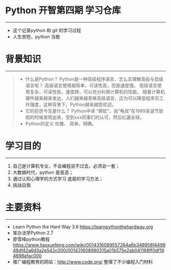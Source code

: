 # Python 开智第四期 学习仓库
---
* 这个记录python 和 git 的学习过程
* 人生苦短，python 当歌 

# 背景知识
---
> * 什么是Python？ Python是一种高级程序语言，怎么去理解高级与低级语言呢？ 高级语言使用越简单，可读性高，但是速度慢。 低级语言使用复杂，可读性低，速度跨，可以充分利用计算机的性能。 随着计算机硬件越来越来发达，人们越来越青睐高级语言，应为可以降低程序员工作强度，这种背景下，Python越来越受欢迎。
> * 它的前世今生是什么？ Python中译 “蟒蛇”，由“龟叔”在1989圣诞节放假的时候发明出来，受到xxx同事们的认可，然后红遍全球。
> * Python的定义 优雅、 简单、明确。

# 学习目的
---
1. 自己是计算机专业，不会编程说不过去，必须会一套；
2. 大数据时代，python 是首选；
3. 通过认知心理学的方式学习 底层的学习方法；
4. 挑战自我

# 主要资料
---
* Learn Python the Hard Way 3.6 
https://learnpythonthehardway.org
* 笨办法学Python 2.7
* 廖雪峰python教程 
https://www.liaoxuefeng.com/wiki/0014316089557264a6b348958f449949df42a6d3a2e542c000/001431608990315a01b575e2ab041168ff0df194698afac000
* 推广编程教育的网站：http://www.code.org/ 整理了不少编程入门材料

